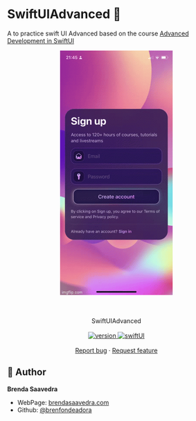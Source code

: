 # SwiftUIAdvanced 👋

A to practice swift UI Advanced based on the course [Advanced Development in SwiftUI](https://designcode.io/swiftui-advanced-building-the-signup-card/)

<p align="center">
<a href="#">
<img src="images/swiftui.gif" align="center" height="50%"> 
<br><br>
</a>  
<br><br>
     SwiftUIAdvanced
    <br><br>
  <a href="#">
    <img alt="version" src="https://img.shields.io/badge/Version-v1.0-red.svg" />
  </a>
  <a href="#">
    <img alt="swiftUI" src="https://img.shields.io/badge/Swift-UI-blue.svg" />
  </a>
  <br>
    <br>
    <a href="https://github.com/brenfondeadora/SwiftUiAdvanced/issues/new">Report bug</a>
    ·
    <a href="https://github.com/brenfondeadora/SwiftUiAdvanced/issues/new">Request feature</a>
</p>

## 👤 Author

**Brenda Saavedra**

- WebPage: [brendasaavedra.com](http://brendasaavedra.com)
- Github: [@brenfondeadora](https://github.com/brenfondeadora/)
